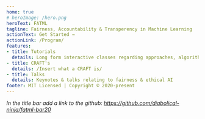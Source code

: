 ```yaml
---
home: true
# heroImage: /hero.png
heroText: FATML
tagline: Fairness, Accountability & Transperency in Machine Learning
actionText: Get Started →
actionLink: /Program/
features:
- title: Tutorials
  details: Long form interactive classes regarding approaches, algorithms & packages to identify or measure fairness
- title: CRAFT's
  details: /Insert what a CRAFT is/
- title: Talks
  details: Keynotes & talks relating to fairness & ethical AI
footer: MIT Licensed | Copyright © 2020-present 
---
```


*In the title bar add a link to the github: https://github.com/diabolical-ninja/fatml-bar20*